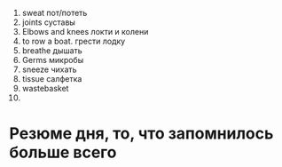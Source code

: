 1. sweat пот/потеть
2. joints суставы
3. Elbows and knees локти и колени
4. to row a boat. грести лодку
5. breathe дышать
6. Germs микробы
7. sneeze чихать
8. tissue салфетка
9. wastebasket 
10. 








# Резюме дня, то, что запомнилось больше всего